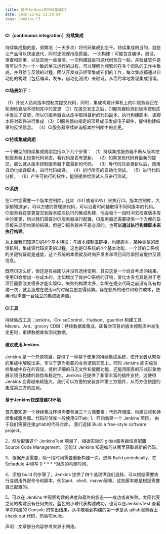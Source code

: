 ```yaml
---
title: 基于Jenkins的持续集成CI
date: 2016-12-02 13:29:54
tags: Jenkins CI
---
```

#### CI（continuous integration）持续集成
持续集成指的是，频繁地（一天多次）将代码集成到主干。持续集成的目的，就是让产品可以快速迭代，同时还能保持高质量。
一次构建：可能包含编译，测试，审查和部署，以及其他一些事情，一次构建就是将源代码放在一起，并验证软件是否可以作为一个一致的单元运行的过程。可以理解为频繁的在多个团队的工作中集成，并且给与反馈的过程。团队开发成员经常集成它们的工作，每次集成都通过自动化的构建（包括编译，发布，自动化测试）来验证，从而尽早地发现集成错误。
#### CI场景如下：
（1）开发人员向版本控制库提交代码，同时，集成构建计算机上的CI服务器正在轮询检查版本控制库中的变更
（2）在提交发生之后，CI服务器检测到版本控制库中发生了变更，所以CI服务器会从库中取得最新的代码副本，执行构建脚本，该脚本将对软件进行集成
（3）CI服务器向指定的项目成员发成电子邮件，提供构建结果的反馈信息。
（4）CI服务器继续轮询版本控制库中的变更。
#### CI持续集成周期
一个典型的持续集成周期包括以下几个步骤：
（1）持续集成服务器不断从版本控制服务器上检查代码状态，看代码是否有更新。
（2）如果发现代码有最新的提交，那么就从版本控制服务器下载最新的代码。
（3）等代码完全更新以后，调用自动化编译脚本，进行代码编译。
（4）运行所有的自动化测试。
（5）进行代码分析。
（6）产生可执行的软件，能够提供给测试人员进行测试。
#### CI系统
在CI中您需要一个版本控制库，比如（GIT或者SVN）来执行CI。版本控制库，大家都知道git，可以方便的管理源代码，可以沿着时间轴取得不同同版本的代码。CI服务器在变更提交到版本库后执行的集成构建，他会每个一段时间去检查版本库中的变更，所以我们需要对CI服务器进行配置。CI服务器还需要提供一个方便的显示板来显示构建的结果。但是CI服务器并不是必须的，也**可以通过执行构建脚本来执行构建**。

从上面我们知道CI的4个基本特征：与版本控制库链接，构建脚本，某种类型的反馈机制，集成源代码变更的过程。这也是CI系统的4个基本功能。一个好的CI系统的关键特征就是速度，这个系统的本质就及时向开发者和项目风险承担者提供反馈信息。

既然CI这么好，但还是有些团队并没有选择使用，其实这是一个综合考虑的结果。使用CI会增加一些成本的，比如增加了维护CI系统的开销，变化太多尤其是对于老项目需要改变很多才能实现CI。失败的构建太多，如果在提交代码之前没有私有构建一次，就会造成在使用ci的时候变更变得频繁。存在额外的硬件和软件成本，使用ci就需要一台独立的集成服务器。
#### CI工具
持续集成工具：jenkins、CruiseControl、Hudson、gauntlet
构建工具：Maven、Ant、groovy
CDBI：持续数据库集成，即每次项目的版本控制库中发生变更时，重建数据库和测试数据。

#### 建议使用Jenkins
Jenkins 是一个开源项目，提供了一种易于使用的持续集成系统，使开发者从繁杂的集成中解脱出来，专注于更为重要的业务逻辑实现上。同时 Jenkins 能实施监控集成中存在的错误，提供详细的日志文件和提醒功能，还能用图表的形式形象地展示项目构建的趋势和稳定性。Jenkins 还提供了非常丰富的插件支持，这使得 Jenkins 变得越来越强大。我们可以方便的安装各种第三方插件，从而方便快捷的集成第三方的应用。
#### 基于Jenkins快速搭建CI环境
首先要知道一个持续集成环境需要包括三个方面要素：代码存储库、构建过程和持续集成服务器。
​代码存储库一般使用GITlab;
1、开始新建一个 Jenkins 项目， 由于我们需要连接gitlab的代码仓库， 我们选择 Build a free-style software project。

2、然后配置这个 JenkinsTest 项目了，根据实际的 gitlab服务器信息配置 Source Code Management，这能让 Jenkins 知道如何从哪里获取最新的代码。

3、根据开发需要，隔一段时间需要重新构建一次。选择 Build periodically，在 Schedule 中填写 0 * * * *对应的构建时间。

4、添加 build 的步骤了。Jenkins 提供了四个选项供我们选择，可以根据需要执行或调用外部命令和脚本，例如ant、shell、maven等等。这些脚本都是根据需要自己配置的。

5、可以在 Jenkins 中观察构建的进度和最终的状态——成功或者失败。太阳代表之前的构建没有任何失败，蓝色的小球代表构建成功。也可以在JenkinsTest 查看单次构建的 Console 的输出结果。从中能看到构建的第一步是从 gitlab服务器上 check out 代码，然后在build。

声明：文章部分内容参考来源于网络。